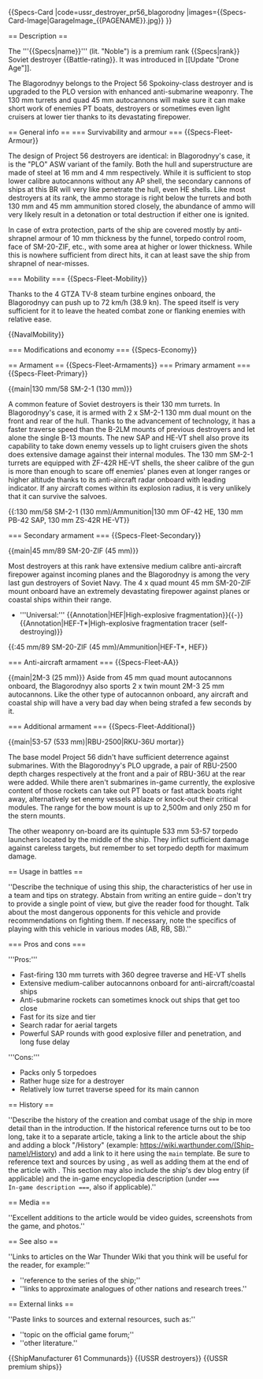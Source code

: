 {{Specs-Card
|code=ussr_destroyer_pr56_blagorodny
|images={{Specs-Card-Image|GarageImage_{{PAGENAME}}.jpg}}
}}

== Description ==
<!-- ''In the first part of the description, cover the history of the ship's creation and military application. In the second part, tell the reader about using this ship in the game. Add a screenshot: if a beginner player has a hard time remembering vehicles by name, a picture will help them identify the ship in question.'' -->
The '''{{Specs|name}}''' (lit. "Noble") is a premium rank {{Specs|rank}} Soviet destroyer {{Battle-rating}}. It was introduced in [[Update "Drone Age"]].

The Blagorodnyy belongs to the Project 56 Spokoiny-class destroyer and is upgraded to the PLO version with enhanced anti-submarine weaponry. The 130 mm turrets and quad 45 mm autocannons will make sure it can make short work of enemies PT boats, destroyers or sometimes even light cruisers at lower tier thanks to its devastating firepower.

== General info ==
=== Survivability and armour ===
{{Specs-Fleet-Armour}}
<!-- ''Talk about the vehicle's armour. Note the most well-defended and most vulnerable zones, e.g. the ammo magazine. Evaluate the composition of components and assemblies responsible for movement and manoeuvrability. Evaluate the survivability of the primary and secondary armaments separately. Don't forget to mention the size of the crew, which plays an important role in fleet mechanics. Save tips on preserving survivability for the "Usage in battles" section. If necessary, use a graphical template to show the most well-protected or most vulnerable points in the armour.'' -->
The design of Project 56 destroyers are identical: in Blagorodnyy's case, it is the "PLO" ASW variant of the family. Both the hull and superstructure are made of steel at 16 mm and 4 mm respectively. While it is sufficient to stop lower calibre autocannons without any AP shell, the secondary cannons of ships at this BR will very like penetrate the hull, even HE shells. Like most destroyers at its rank, the ammo storage is right below the turrets and both 130 mm and 45 mm ammunition stored closely, the abundance of ammo will very likely result in a detonation or total destruction if either one is ignited.

In case of extra protection, parts of the ship are covered mostly by anti-shrapnel armour of 10 mm thickness by the funnel, torpedo control room, face of SM-20-ZIF, etc., with some area at higher or lower thickness. While this is nowhere sufficient from direct hits, it can at least save the ship from shrapnel of near-misses.

=== Mobility ===
{{Specs-Fleet-Mobility}}
<!-- ''Write about the ship's mobility. Evaluate its power and manoeuvrability, rudder rerouting speed, stopping speed at full tilt, with its maximum forward and reverse speed.'' -->
Thanks to the 4 GTZA TV-8 steam turbine engines onboard, the Blagorodnyy can push up to 72 km/h (38.9 kn). The speed itself is very sufficient for it to leave the heated combat zone or flanking enemies with relative ease.

{{NavalMobility}}

=== Modifications and economy ===
{{Specs-Economy}}

== Armament ==
{{Specs-Fleet-Armaments}}
=== Primary armament ===
{{Specs-Fleet-Primary}}
<!-- ''Provide information about the characteristics of the primary armament. Evaluate their efficacy in battle based on their reload speed, ballistics and the capacity of their shells. Add a link to the main article about the weapon: <code><nowiki>{{main|Weapon name (calibre)}}</nowiki></code>. Broadly describe the ammunition available for the primary armament, and provide recommendations on how to use it and which ammunition to choose.'' -->
{{main|130 mm/58 SM-2-1 (130 mm)}}

A common feature of Soviet destroyers is their 130 mm turrets. In Blagorodnyy's case, it is armed with 2 x SM-2-1 130 mm dual mount on the front and rear of the hull. Thanks to the advancement of technology, it has a faster traverse speed than the B-2LM mounts of previous destroyers and let alone the single B-13 mounts. The new SAP and HE-VT shell also prove its capability to take down enemy vessels up to light cruisers given the shots does extensive damage against their internal modules. The 130 mm SM-2-1 turrets are equipped with ZF-42R HE-VT shells, the sheer calibre of the gun is more than enough to scare off enemies' planes even at longer ranges or higher altitude thanks to its anti-aircraft radar onboard with leading indicator. If any aircraft comes within its explosion radius, it is very unlikely that it can survive the salvoes.

{{:130 mm/58 SM-2-1 (130 mm)/Ammunition|130 mm OF-42 HE, 130 mm PB-42 SAP, 130 mm ZS-42R HE-VT}}

=== Secondary armament ===
{{Specs-Fleet-Secondary}}
<!-- ''Some ships are fitted with weapons of various calibres. Secondary armaments are defined as weapons chosen with the control <code>Select secondary weapon</code>. Evaluate the secondary armaments and give advice on how to use them. Describe the ammunition available for the secondary armament. Provide recommendations on how to use them and which ammunition to choose. Remember that any anti-air armament, even heavy calibre weapons, belong in the next section. If there is no secondary armament, remove this section.'' -->
{{main|45 mm/89 SM-20-ZIF (45 mm)}}

Most destroyers at this rank have extensive medium calibre anti-aircraft firepower against incoming planes and the Blagorodnyy is among the very last gun destroyers of Soviet Navy. The 4 x quad mount 45 mm SM-20-ZIF mount onboard have an extremely devastating firepower against planes or coastal ships within their range.

* '''Universal:''' {{Annotation|HEF|High-explosive fragmentation}}{{-}}{{Annotation|HEF-T*|High-explosive fragmentation tracer (self-destroying)}}

{{:45 mm/89 SM-20-ZIF (45 mm)/Ammunition|HEF-T*, HEF}}

=== Anti-aircraft armament ===
{{Specs-Fleet-AA}}
<!-- ''An important part of the ship's armament responsible for air defence. Anti-aircraft armament is defined by the weapon chosen with the control <code>Select anti-aircraft weapons</code>. Talk about the ship's anti-air cannons and machine guns, the number of guns and their positions, their effective range, and about their overall effectiveness – including against surface targets. If there are no anti-aircraft armaments, remove this section.'' -->
{{main|2M-3 (25 mm)}}
Aside from 45 mm quad mount autocannons onboard, the Blagorodnyy also sports 2 x twin mount 2M-3 25 mm autocannons. Like the other type of autocannon onboard, any aircraft and coastal ship will have a very bad day when being strafed a few seconds by it.

=== Additional armament ===
{{Specs-Fleet-Additional}}
<!-- ''Describe the available additional armaments of the ship: depth charges, mines, torpedoes. Talk about their positions, available ammunition and launch features such as dead zones of torpedoes. If there is no additional armament, remove this section.'' -->
{{main|53-57 (533 mm)|RBU-2500|RKU-36U mortar}}

The base model Project 56 didn't have sufficient deterrence against submarines. With the Blagorodnyy's PLO upgrade, a pair of RBU-2500 depth charges respectively at the front and a pair of RBU-36U at the rear were added. While there aren't submarines in-game currently, the explosive content of those rockets can take out PT boats or fast attack boats right away, alternatively set enemy vessels ablaze or knock-out their critical modules. The  range for the bow mount is up to 2,500m and only 250 m for the stern mounts.

The other weaponry on-board are its quintuple 533 mm 53-57 torpedo launchers located by the middle of the ship. They inflict sufficient damage against careless targets, but remember to set torpedo depth for maximum damage. 

== Usage in battles ==
<!-- ''Describe the technique of using this ship, the characteristics of her use in a team and tips on strategy. Abstain from writing an entire guide – don't try to provide a single point of view, but give the reader food for thought. Talk about the most dangerous opponents for this vehicle and provide recommendations on fighting them. If necessary, note the specifics of playing with this vehicle in various modes (AB, RB, SB).'' -->
''Describe the technique of using this ship, the characteristics of her use in a team and tips on strategy. Abstain from writing an entire guide – don't try to provide a single point of view, but give the reader food for thought. Talk about the most dangerous opponents for this vehicle and provide recommendations on fighting them. If necessary, note the specifics of playing with this vehicle in various modes (AB, RB, SB).''

=== Pros and cons ===
<!-- ''Summarise and briefly evaluate the vehicle in terms of its characteristics and combat effectiveness. Mark its pros and cons in the bulleted list. Try not to use more than 6 points for each of the characteristics. Avoid using categorical definitions such as "bad", "good" and the like - use substitutions with softer forms such as "inadequate" and "effective".'' -->
'''Pros:'''

* Fast-firing 130 mm turrets with 360 degree traverse and HE-VT shells
* Extensive medium-caliber autocannons onboard for anti-aircraft/coastal ships
* Anti-submarine rockets can sometimes knock out ships that get too close
* Fast for its size and tier
* Search radar for aerial targets
* Powerful SAP rounds with good explosive filler and penetration, and long fuse delay

'''Cons:'''

* Packs only 5 torpedoes
* Rather huge size for a destroyer
* Relatively low turret traverse speed for its main cannon

== History ==
<!-- ''Describe the history of the creation and combat usage of the ship in more detail than in the introduction. If the historical reference turns out to be too long, take it to a separate article, taking a link to the article about the ship and adding a block "/History" (example: <nowiki>https://wiki.warthunder.com/(Ship-name)/History</nowiki>) and add a link to it here using the <code>main</code> template. Be sure to reference text and sources by using <code><nowiki><ref></ref></nowiki></code>, as well as adding them at the end of the article with <code><nowiki><references /></nowiki></code>. This section may also include the ship's dev blog entry (if applicable) and the in-game encyclopedia description (under <code><nowiki>=== In-game description ===</nowiki></code>, also if applicable).'' -->
''Describe the history of the creation and combat usage of the ship in more detail than in the introduction. If the historical reference turns out to be too long, take it to a separate article, taking a link to the article about the ship and adding a block "/History" (example: <nowiki>https://wiki.warthunder.com/(Ship-name)/History</nowiki>) and add a link to it here using the <code>main</code> template. Be sure to reference text and sources by using <code><nowiki><ref></ref></nowiki></code>, as well as adding them at the end of the article with <code><nowiki><references /></nowiki></code>. This section may also include the ship's dev blog entry (if applicable) and the in-game encyclopedia description (under <code><nowiki>=== In-game description ===</nowiki></code>, also if applicable).''

== Media ==
<!-- ''Excellent additions to the article would be video guides, screenshots from the game, and photos.'' -->
''Excellent additions to the article would be video guides, screenshots from the game, and photos.''

== See also ==
<!-- ''Links to articles on the War Thunder Wiki that you think will be useful for the reader, for example:''
* ''reference to the series of the ship;''
* ''links to approximate analogues of other nations and research trees.'' -->
''Links to articles on the War Thunder Wiki that you think will be useful for the reader, for example:''

* ''reference to the series of the ship;''
* ''links to approximate analogues of other nations and research trees.''

== External links ==
<!-- ''Paste links to sources and external resources, such as:''
* ''topic on the official game forum;''
* ''other literature.'' -->
''Paste links to sources and external resources, such as:''

* ''topic on the official game forum;''
* ''other literature.''

{{ShipManufacturer 61 Communards}}
{{USSR destroyers}}
{{USSR premium ships}}